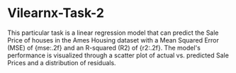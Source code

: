 # Vilearnx-Task-2
This particular task is a linear regression model that can predict the Sale Price of houses in the Ames Housing dataset with a Mean Squared Error (MSE) of {mse:.2f} and an R-squared (R2) of {r2:.2f}. The model's performance is visualized through a scatter plot of actual vs. predicted Sale Prices and a distribution of residuals.
